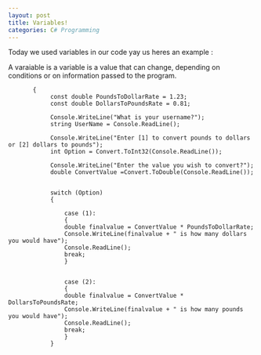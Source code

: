 ```yaml
---
layout: post
title: Variables!
categories: C# Programming
---
```

Today we used variables in our code yay us heres an example :

A varaiable is a variable is a value that can change, depending on conditions or on information passed to the program.
           
           
           
           {
                const double PoundsToDollarRate = 1.23;
                const double DollarsToPoundsRate = 0.81;

                Console.WriteLine("What is your username?");
                string UserName = Console.ReadLine();

                Console.WriteLine("Enter [1] to convert pounds to dollars  or [2] dollars to pounds");
                int Option = Convert.ToInt32(Console.ReadLine());

                Console.WriteLine("Enter the value you wish to convert?");
                double ConvertValue =Convert.ToDouble(Console.ReadLine());


                switch (Option)
                {
                   
                    case (1):
                    { 
                    double finalvalue = ConvertValue * PoundsToDollarRate;
                    Console.WriteLine(finalvalue + " is how many dollars you would have");
                    Console.ReadLine();
                    break;
                    }

                     
                    case (2):
                    { 
                    double finalvalue = ConvertValue * DollarsToPoundsRate;
                    Console.WriteLine(finalvalue + " is how many pounds you would have");
                    Console.ReadLine();
                    break;
                    }
                }
